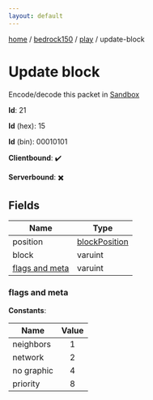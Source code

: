 ```yaml
---
layout: default
---
```


[home](/)  /  [bedrock150](/protocol/bedrock150)  /  [play](/protocol/bedrock150/play)  /  update-block

# Update block

Encode/decode this packet in [Sandbox](../../../sandbox/bedrock150#play.update_block)

**Id**: 21

**Id** (hex): 15

**Id** (bin): 00010101

**Clientbound**: ✔️

**Serverbound**: ✖️

## Fields

Name | Type
---|---
position | [blockPosition](/protocol/bedrock150/types/block-position)
block | varuint
[flags and meta](#flags-and-meta) | varuint

### flags and meta

**Constants**:

Name | Value
---|:---:
neighbors | 1
network | 2
no graphic | 4
priority | 8
